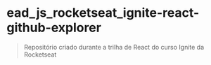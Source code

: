 # ead_js_rocketseat_ignite-react-github-explorer

> Repositório criado durante a trilha de React do curso Ignite da Rocketseat
